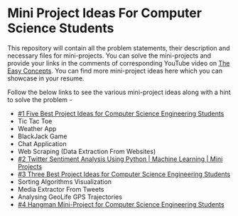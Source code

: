 # Mini Project Ideas For Computer Science Students
This repository will contain all the problem statements, their description and necessary files for mini-projects.
You can solve the mini-projects and provide your links in the comments of corresponding YouTube video on [The Easy Concepts](https://www.youtube.com/playlist?list=PLxfKk7QmiRx4VyjeEgIBOGtaRUuX90XLv). You can find more mini-project ideas here which you can showcase in your resume.

Follow the below links to see the various mini-project ideas along with a hint to solve the problem - 
* [#1 Five Best Project Ideas for Computer Science Engineering Students ](https://www.youtube.com/watch?v=pKnr_Yscn58)
 * Tic Tac Toe
 * Weather App
 * BlackJack Game
 * Chat Application
 * Web Scraping (Data Extraction From Websites)
* [#2 Twitter Sentiment Analysis Using Python | Machine Learning | Mini Projects](https://www.youtube.com/watch?v=H-blLbdgL0c)
* [#3 Three Best Project Ideas for Computer Science Engineering Students](https://www.youtube.com/watch?v=eXnxdDKvkMI)
 * Sorting Algorithms Visualization
 * Media Extractor From Tweets
 * Analysing GeoLife GPS Trajectories
* [#4 Hangman Mini-Project for Computer Science Engineering Students](https://www.youtube.com/watch?v=IRBxR56mvQg)
